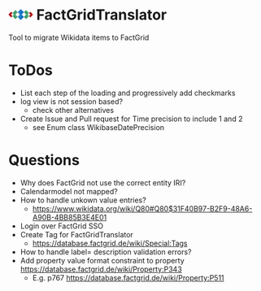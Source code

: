 # <img src="./src/wikibasemigrator/resources/logo.svg" width="48"> FactGridTranslator


Tool to migrate Wikidata items to FactGrid
# ToDos

* List each step of the loading and progressively add checkmarks
* log view is not session based?
  * check other alternatives
* Create Issue and Pull request for Time precision to include 1 and 2
  * see Enum class WikibaseDatePrecision

# Questions
* Why does FactGrid not use the correct entity IRI?
* Calendarmodel not mapped?
* How to handle unkown value entries?
  * https://www.wikidata.org/wiki/Q80#Q80$31F40B97-B2F9-48A6-A90B-4BB85B3E4E01
* Login over FactGrid SSO
* Create Tag for FactGridTranslator
  * https://database.factgrid.de/wiki/Special:Tags
* How to handle label= description validation errors?
* Add property value format constraint to property  https://database.factgrid.de/wiki/Property:P343
  * E.g. p767 https://database.factgrid.de/wiki/Property:P511